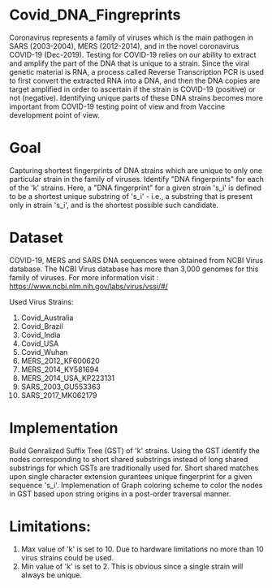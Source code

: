 # Covid_DNA_Fingreprints
Coronavirus represents a family of viruses which is the main pathogen in SARS (2003-2004), MERS (2012-2014), and in the novel coronavirus COVID-19 (Dec-2019).
Testing for COVID-19 relies on our ability to extract and amplify the part of the DNA that is unique to a strain. Since the viral genetic material is RNA, a process called Reverse Transcription PCR is used to first convert the extracted RNA into a DNA, and then the DNA copies are target amplified in order to ascertain if the strain is COVID-19 (positive) or not (negative). Identifying unique parts of these DNA strains becomes more important from COVID-19 testing point of view and from Vaccine development point of view. 

# Goal
Capturing shortest fingerprints of DNA strains which are unique to only one particular strain in the family of viruses. Identify "DNA fingerprints" for each of the 'k' strains. Here, a "DNA fingerprint" for a given strain 's_i' is defined to be a shortest unique substring of 's_i' - i.e., a substring that is present only in strain 's_i', and is the shortest possible such candidate.

# Dataset
COVID-19, MERS and SARS DNA sequences were obtained from NCBI Virus database. The NCBI Virus database has more than 3,000 genomes for this family of viruses.
For more information visit : https://www.ncbi.nlm.nih.gov/labs/virus/vssi/#/

Used Virus Strains:

1) Covid_Australia
2) Covid_Brazil
3) Covid_India
4) Covid_USA
5) Covid_Wuhan
6) MERS_2012_KF600620
7) MERS_2014_KY581694
8) MERS_2014_USA_KP223131
9) SARS_2003_GU553363
10) SARS_2017_MK062179

# Implementation
Build Genralized Suffix Tree (GST) of 'k' strains. 
Using the GST identify the nodes corresponding to short shared substrings instead of long shared substrings for which GSTs are traditionally used for. Short shared matches upon single character extension gurantees unique fingerprint for a given sequence 's_i'.
Implemenation of Graph coloring scheme to color the nodes in GST based upon string origins in a post-order traversal manner.

# Limitations:
1) Max value of 'k' is set to 10. Due to hardware limitations no more than 10 virus strains could be used.
2) Min value of 'k' is set to 2. This is obvious since a single strain will always be unique.

